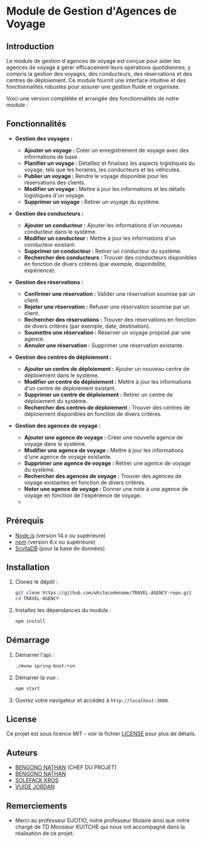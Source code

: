 # Module de Gestion d'Agences de Voyage

## Introduction

Le module de gestion d'agences de voyage est conçue pour aider les agences de voyage à gérer efficacement leurs opérations quotidiennes, y compris la gestion des voyages, des conducteurs, des réservations et des centres de déploiement. Ce module fournit une interface intuitive et des fonctionnalités robustes pour assurer une gestion fluide et organisée.

Voici une version complétée et arrangée des fonctionnalités de notre module :

## Fonctionnalités

- **Gestion des voyages :**
  - **Ajouter un voyage :** Créer un enregistrement de voyage avec des informations de base.
  - **Planifier un voyage :** Détaillez et finalisez les aspects logistiques du voyage, tels que les horaires, les conducteurs et les véhicules.
  - **Publier un voyage :** Rendre le voyage disponible pour les réservations des clients.
  - **Modifier un voyage :** Mettre à jour les informations et les détails logistiques d'un voyage.
  - **Supprimer un voyage :** Retirer un voyage du système.

- **Gestion des conducteurs :**
  - **Ajouter un conducteur :** Ajouter les informations d'un nouveau conducteur dans le système.
  - **Modifier un conducteur :** Mettre à jour les informations d'un conducteur existant.
  - **Supprimer un conducteur :** Retirer un conducteur du système.
  - **Rechercher des conducteurs :** Trouver des conducteurs disponibles en fonction de divers critères (par exemple, disponibilité, expérience).

- **Gestion des réservations :**
  - **Confirmer une réservation :** Valider une réservation soumise par un client.
  - **Rejeter une réservation :** Refuser une réservation soumise par un client.
  - **Rechercher des réservations :** Trouver des réservations en fonction de divers critères (par exemple, date, destination).
  - **Soumettre une réservation :** Réserver un voyage proposé par une agence.
  - **Annuler une réservation :** Supprimer une réservation existante.

- **Gestion des centres de déploiement :**
  - **Ajouter un centre de déploiement :** Ajouter un nouveau centre de déploiement dans le système.
  - **Modifier un centre de déploiement :** Mettre à jour les informations d'un centre de déploiement existant.
  - **Supprimer un centre de déploiement :** Retirer un centre de déploiement du système.
  - **Rechercher des centres de déploiement :** Trouver des centres de déploiement disponibles en fonction de divers critères.

- **Gestion des agences de voyage :**
  - **Ajouter une agence de voyage :** Créer une nouvelle agence de voyage dans le système.
  - **Modifier une agence de voyage :** Mettre à jour les informations d'une agence de voyage existante.
  - **Supprimer une agence de voyage :** Retirer une agence de voyage du système.
  - **Rechercher des agences de voyage :** Trouver des agences de voyage existantes en fonction de divers critères.
  - **Noter une agence de voyage :** Donner une note à une agence de voyage en fonction de l'expérience de voyage.
  - 
## Prérequis

- [Node.js](https://nodejs.org/) (version 14.x ou supérieure)
- [npm](https://www.npmjs.com/) (version 6.x ou supérieure)
- [ScyllaDB](https://www.scylla.com/) (pour la base de données)

## Installation

1. Clonez le dépôt :
    ```bash
    git clone https://github.com/whitecodename/TRAVEL-AGENCY-repo.git
    cd TRAVEL-AGENCY
    ```

2. Installez les dépendances du module :
    ```bash
    npm install
    ```

## Démarrage

1. Démarrer l'api :
    ```bash
    ./mvnw spring-boot:run
    ```

2. Démarrer la vue :
    ```bash
    npm start
    ```
    
4. Ouvrez votre navigateur et accédez à `http://localhost:3000`.

## License

Ce projet est sous licence MIT - voir le fichier [LICENSE](LICENSE) pour plus de détails.

## Auteurs

- [BENGONO NATHAN](https://github.com/Nathan10amvela) (CHEF DU PROJET)
- [BENGONO NATHAN](https://github.com/yohanpy2004)
- [SOLEFACK KROS](https://github.com/krostemgoua)
- [VUIDE JORDAN](https://github.com/whitecodename)

## Remerciements

- Merci au professeur DJOTIO, notre professeur titulaire ainsi que notre chargé de TD Monsieur KUITCHE qui nous ont accompagné dans la réalisation de ce projet.

